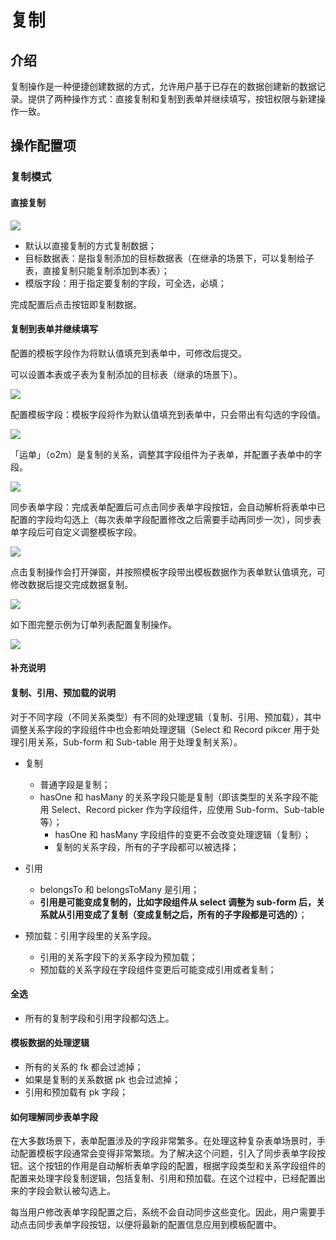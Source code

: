 # 复制

## 介绍

复制操作是一种便捷创建数据的方式，允许用户基于已存在的数据创建新的数据记录。提供了两种操作方式：直接复制和复制到表单并继续填写，按钮权限与新建操作一致。

## 操作配置项

### 复制模式

#### 直接复制

![](https://static-docs.nocobase.com/2c0ac5d1a539de4b72b49b7d966d8c09.png)

- 默认以直接复制的方式复制数据；
- 目标数据表：是指复制添加的目标数据表（在继承的场景下，可以复制给子表，直接复制只能复制添加到本表）；
- 模版字段：用于指定要复制的字段，可全选，必填；

完成配置后点击按钮即复制数据。

#### 复制到表单并继续填写

配置的模板字段作为将默认值填充到表单中，可修改后提交。

可以设置本表或子表为复制添加的目标表（继承的场景下）。

![](https://static-docs.nocobase.com/a072aa572fd0a0fe643eadf95471da2a.png)

配置模板字段：模板字段将作为默认值填充到表单中，只会带出有勾选的字段值。

![](https://static-docs.nocobase.com/8032fa2025180ade275da55b97774b4d.png)

「运单」（o2m）是复制的关系，调整其字段组件为子表单，并配置子表单中的字段。

![](https://static-docs.nocobase.com/b13c9287bae8601646727a2e78b81be7.png)

同步表单字段：完成表单配置后可点击同步表单字段按钮，会自动解析将表单中已配置的字段均勾选上（每次表单字段配置修改之后需要手动再同步一次），同步表单字段后可自定义调整模板字段。

![](https://static-docs.nocobase.com/156b6d8d741521e63d12e49092414d58.png)

点击复制操作会打开弹窗，并按照模板字段带出模板数据作为表单默认值填充，可修改数据后提交完成数据复制。

![](https://static-docs.nocobase.com/1c0a0ae0c59971f48b2282a68831d44b.png)

如下图完整示例为订单列表配置复制操作。

![](https://static-docs.nocobase.com/fa8a89abf0ba136df04b6d0d838eae4e.gif)

#### 补充说明

#### 复制、引用、预加载的说明

对于不同字段（不同关系类型）有不同的处理逻辑（复制、引用、预加载），其中调整关系字段的字段组件中也会影响处理逻辑（Select 和 Record pikcer 用于处理引用关系，Sub-form 和 Sub-table 用于处理复制关系）。

- 复制

  - 普通字段是复制；
  - hasOne 和 hasMany 的关系字段只能是复制（即该类型的关系字段不能用 Select、Record picker 作为字段组件，应使用 Sub-form、Sub-table 等）；
    - hasOne 和 hasMany 字段组件的变更不会改变处理逻辑（复制）；
    - 复制的关系字段，所有的子字段都可以被选择；

- 引用

  - belongsTo 和 belongsToMany 是引用；
  - **引用是可能变成复制的，比如字段组件从 select 调整为 sub-form 后，关系就从引用变成了复制（变成复制之后，所有的子字段都是可选的）**；

- 预加载：引用字段里的关系字段。

  - 引用的关系字段下的关系字段为预加载；
  - 预加载的关系字段在字段组件变更后可能变成引用或者复制；

#### 全选

- 所有的复制字段和引用字段都勾选上。

#### 模板数据的处理逻辑

- 所有的关系的 fk 都会过滤掉；
- 如果是复制的关系数据 pk 也会过滤掉；
- 引用和预加载有 pk 字段；

#### 如何理解同步表单字段

在大多数场景下，表单配置涉及的字段非常繁多。在处理这种复杂表单场景时，手动配置模板字段通常会变得非常繁琐。为了解决这个问题，引入了同步表单字段按钮。这个按钮的作用是自动解析表单字段的配置，根据字段类型和关系字段组件的配置来处理字段复制逻辑，包括复制、引用和预加载。在这个过程中，已经配置出来的字段会默认被勾选上。

每当用户修改表单字段配置之后，系统不会自动同步这些变化。因此，用户需要手动点击同步表单字段按钮，以便将最新的配置信息应用到模板配置中。